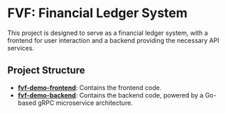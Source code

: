 # FVF: Financial Ledger System

This project is designed to serve as a financial ledger system, with a frontend for user interaction and a backend providing the necessary API services.

## Project Structure

- [**fvf-demo-frontend**](./fvf-demo-frontend): Contains the frontend code.
- [**fvf-demo-backend**](./fvf-demo-backend): Contains the backend code, powered by a Go-based gRPC microservice architecture.
